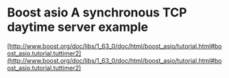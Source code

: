 # Boost asio A synchronous TCP daytime server example
[http://www.boost.org/doc/libs/1_63_0/doc/html/boost_asio/tutorial.html#boost_asio.tutorial.tuttimer2](http://www.boost.org/doc/libs/1_63_0/doc/html/boost_asio/tutorial.html#boost_asio.tutorial.tuttimer2)